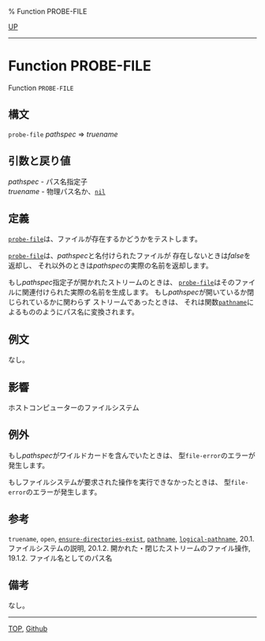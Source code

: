 % Function PROBE-FILE

[UP](20.2.html)  

---

# Function **PROBE-FILE**


Function `PROBE-FILE`


## 構文

`probe-file` *pathspec* => *truename*


## 引数と戻り値

*pathspec* - パス名指定子  
*truename* - 物理パス名か、[`nil`](5.3.nil-variable.html)


## 定義

[`probe-file`](20.2.probe-file.html)は、ファイルが存在するかどうかをテストします。

[`probe-file`](20.2.probe-file.html)は、*pathspec*と名付けられたファイルが
存在しないときは*false*を返却し、
それ以外のときは*pathspec*の実際の名前を返却します。

もし*pathspec*指定子が開かれたストリームのときは、
[`probe-file`](20.2.probe-file.html)はそのファイルに関連付けられた実際の名前を生成します。
もし*pathspec*が開いているか閉じられているかに関わらず
ストリームであったときは、
それは関数[`pathname`](19.4.pathname-function.html)によるもののようにパス名に変換されます。


## 例文

なし。


## 影響

ホストコンピューターのファイルシステム


## 例外

もし*pathspec*がワイルドカードを含んでいたときは、
型`file-error`のエラーが発生します。

もしファイルシステムが要求された操作を実行できなかったときは、
型`file-error`のエラーが発生します。


## 参考

`truename`,
`open`,
[`ensure-directories-exist`](20.2.ensure-directories-exist.html),
[`pathname`](19.4.pathname-system-class.html),
[`logical-pathname`](19.4.logical-pathname-system-class.html),
20.1. ファイルシステムの説明,
20.1.2. 開かれた・閉じたストリームのファイル操作,
19.1.2. ファイル名としてのパス名


## 備考

なし。


---
[TOP](index.html),  [Github](https://github.com/nptcl/npt-japanese)

